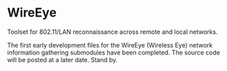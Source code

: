 # WireEye
Toolset for 802.11/LAN reconnaissance across remote and local networks.

The first early development files for the WireEye (Wireless Eye) network information gathering submodules have been completed. The source code will be posted at a later date. Stand by.
